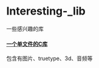 # Interesting-_lib
一些感兴趣的库

#### [一个单文件的C库](https://github.com/nothings/stb)
  包含有图片、truetype、3d、音频等
